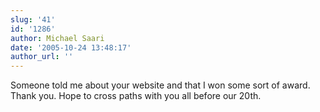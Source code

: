 ```yaml
---
slug: '41'
id: '1286'
author: Michael Saari
date: '2005-10-24 13:48:17'
author_url: ''
---
```

Someone told me about your website and that I won some sort of award. Thank you.  Hope to cross paths with you all before our 20th.

